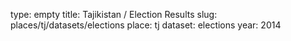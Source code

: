 type: empty
title: Tajikistan / Election Results
slug: places/tj/datasets/elections
place: tj
dataset: elections
year: 2014
